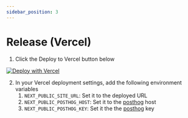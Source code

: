 ```yaml
---
sidebar_position: 3
---
```

# Release (Vercel)
1. Click the Deploy to Vercel button below

[![Deploy with Vercel](https://vercel.com/button)](https://vercel.com/new/clone?repository-url=https%3A%2F%2Fgithub.com%2Fatlastcity%2Fstartup-boilerplate\&env=NEXT\_PUBLIC\_SUPABASE\_URL,NEXT\_PUBLIC\_SUPABASE\_ANON\_KEY\&envDescription=Enter%20your%20supabase%20url%20and%20anon%20key\&envLink=https%3A%2F%2Fsupabase.com%2Fdashboard%2Fproject%2F\_%2Fsettings%2Fapi\&root-directory=nextjs)

2. In your Vercel deployment settings, add the following environment variables
   1. `NEXT_PUBLIC_SITE_URL`: Set it to the deployed URL
   2. `NEXT_PUBLIC_POSTHOG_HOST`: Set it to the [posthog](../posthog/README.md) host
   3. `NEXT_PUBLIC_POSTHOG_KEY`: Set it the the [posthog](../posthog/README.md) key
